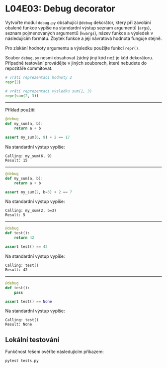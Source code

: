 # L04E03: Debug decorator
Vytvořte modul `debug.py` obsahující `@debug` dekorátor, který při zavolání obalené funkce vypíše na standardní výstup seznam argumentů (`args`), seznam pojmenovaných argumentů (`kwargs`), název funkce a výsledek v následujícím formátu. Zbytek funkce a její návratová hodnota funguje stejně.

Pro získání hodnoty argumentu a výsledku použijte funkci `repr()`.

Soubor `debug.py` nesmi obsahovat žádný jiný kód než je kód dekorátoru. Případně testování provádějte v jiných souborech, které nebudete do repozitáře commitovat.

```python
# vrátí reprezentaci hodnoty 2
repr(2)

# vrátí reprezentaci výsledku sum(2, 3)
repr(sum(2, 3))
```

---

Příklad použití:

```python
@debug
def my_sum(a, b):
    return a + b

assert my_sum(6, 9) + 2 == 17
```

Na standardní výstup vypíše:
```
Calling: my_sum(6, 9)
Result: 15
```

---


```python
@debug
def my_sum(a, b):
    return a + b

assert my_sum(2, b=3) + 2 == 7
```

Na standardní výstup vypíše:
```
Calling: my_sum(2, b=3)
Result: 5
```

---

```python
@debug
def test():
    return 42

assert test() == 42
```

Na standardní výstup vypíše:
```
Calling: test()
Result: 42
```

---

```python
@debug
def test():
    pass

assert test() == None
```

Na standardní výstup vypíše:
```
Calling: test()
Result: None
```

## Lokální testování
Funkčnost řešení ověříte následujícím příkazem:

```bash
pytest tests.py
```